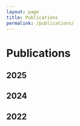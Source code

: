 ```yaml
---
layout: page
title: Publications
permalink: /publications/
---
```


# Publications

## 2025


## 2024

## 2022

